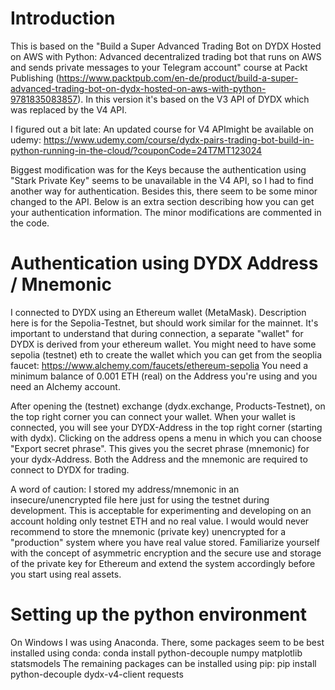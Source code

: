 # Introduction
This is based on the "Build a Super Advanced Trading Bot on DYDX Hosted on AWS with Python: Advanced decentralized trading bot that runs on AWS and sends private messages to your Telegram account" course at Packt Publishing (https://www.packtpub.com/en-de/product/build-a-super-advanced-trading-bot-on-dydx-hosted-on-aws-with-python-9781835083857). In this version it's based on the V3 API of DYDX which was replaced by the V4 API. 

I figured out a bit late: An updated course for V4 APImight be available on udemy: https://www.udemy.com/course/dydx-pairs-trading-bot-build-in-python-running-in-the-cloud/?couponCode=24T7MT123024

Biggest modification was for the Keys because the authentication using "Stark Private Key" seems to be unavailable in the V4 API, so I had to find another way for authentication. Besides this, there seem to be some minor changed to the API. Below is an extra section describing how you can get your authentication information. The minor modifications are commented in the code.

# Authentication using DYDX Address / Mnemonic
I connected to DYDX using an Ethereum wallet (MetaMask). Description here is for the Sepolia-Testnet, but should work similar for the mainnet. It's important to understand that during connection, a separate "wallet" for DYDX is derived from your ethereum wallet. You might need to have some sepolia (testnet) eth to create the wallet which you can get from the seoplia faucet:
https://www.alchemy.com/faucets/ethereum-sepolia
You need a minimum balance of 0.001 ETH (real) on the Address you're using and you need an Alchemy account.

After opening the (testnet) exchange (dydx.exchange, Products-Testnet), on the top right corner you can connect your wallet. When your wallet is connected, you will see your DYDX-Address in the top right corner (starting with dydx). Clicking on the address opens a menu in which you can choose "Export secret phrase". This gives you the secret phrase (mnemonic) for your dydx-Address. Both the Address and the mnemonic are required to connect to DYDX for trading.

A word of caution: I stored my address/mnemonic in an insecure/unencrypted file here just for using the testnet during development. This is acceptable for experimenting and developing on an account holding only testnet ETH and no real value. I would would never recommend to store the mnemonic (private key) unencrypted for a "production" system where you have real value stored. Familiarize yourself with the concept of asymmetric encryption and the secure use and storage of the private key for Ethereum and extend the system accordingly before you start using real assets.

# Setting up the python environment
On Windows I was using Anaconda. There, some packages seem to be best installed using conda:
    conda install python-decouple numpy matplotlib statsmodels
The remaining packages can be installed using pip:
    pip install python-decouple dydx-v4-client requests
